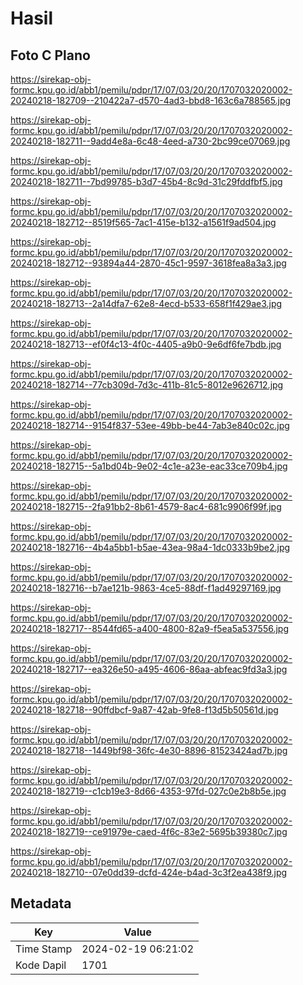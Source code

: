 # Hasil

## Foto C Plano

https://sirekap-obj-formc.kpu.go.id/abb1/pemilu/pdpr/17/07/03/20/20/1707032020002-20240218-182709--210422a7-d570-4ad3-bbd8-163c6a788565.jpg

https://sirekap-obj-formc.kpu.go.id/abb1/pemilu/pdpr/17/07/03/20/20/1707032020002-20240218-182711--9add4e8a-6c48-4eed-a730-2bc99ce07069.jpg

https://sirekap-obj-formc.kpu.go.id/abb1/pemilu/pdpr/17/07/03/20/20/1707032020002-20240218-182711--7bd99785-b3d7-45b4-8c9d-31c29fddfbf5.jpg

https://sirekap-obj-formc.kpu.go.id/abb1/pemilu/pdpr/17/07/03/20/20/1707032020002-20240218-182712--8519f565-7ac1-415e-b132-a1561f9ad504.jpg

https://sirekap-obj-formc.kpu.go.id/abb1/pemilu/pdpr/17/07/03/20/20/1707032020002-20240218-182712--93894a44-2870-45c1-9597-3618fea8a3a3.jpg

https://sirekap-obj-formc.kpu.go.id/abb1/pemilu/pdpr/17/07/03/20/20/1707032020002-20240218-182713--2a14dfa7-62e8-4ecd-b533-658f1f429ae3.jpg

https://sirekap-obj-formc.kpu.go.id/abb1/pemilu/pdpr/17/07/03/20/20/1707032020002-20240218-182713--ef0f4c13-4f0c-4405-a9b0-9e6df6fe7bdb.jpg

https://sirekap-obj-formc.kpu.go.id/abb1/pemilu/pdpr/17/07/03/20/20/1707032020002-20240218-182714--77cb309d-7d3c-411b-81c5-8012e9626712.jpg

https://sirekap-obj-formc.kpu.go.id/abb1/pemilu/pdpr/17/07/03/20/20/1707032020002-20240218-182714--9154f837-53ee-49bb-be44-7ab3e840c02c.jpg

https://sirekap-obj-formc.kpu.go.id/abb1/pemilu/pdpr/17/07/03/20/20/1707032020002-20240218-182715--5a1bd04b-9e02-4c1e-a23e-eac33ce709b4.jpg

https://sirekap-obj-formc.kpu.go.id/abb1/pemilu/pdpr/17/07/03/20/20/1707032020002-20240218-182715--2fa91bb2-8b61-4579-8ac4-681c9906f99f.jpg

https://sirekap-obj-formc.kpu.go.id/abb1/pemilu/pdpr/17/07/03/20/20/1707032020002-20240218-182716--4b4a5bb1-b5ae-43ea-98a4-1dc0333b9be2.jpg

https://sirekap-obj-formc.kpu.go.id/abb1/pemilu/pdpr/17/07/03/20/20/1707032020002-20240218-182716--b7ae121b-9863-4ce5-88df-f1ad49297169.jpg

https://sirekap-obj-formc.kpu.go.id/abb1/pemilu/pdpr/17/07/03/20/20/1707032020002-20240218-182717--8544fd65-a400-4800-82a9-f5ea5a537556.jpg

https://sirekap-obj-formc.kpu.go.id/abb1/pemilu/pdpr/17/07/03/20/20/1707032020002-20240218-182717--ea326e50-a495-4606-86aa-abfeac9fd3a3.jpg

https://sirekap-obj-formc.kpu.go.id/abb1/pemilu/pdpr/17/07/03/20/20/1707032020002-20240218-182718--90ffdbcf-9a87-42ab-9fe8-f13d5b50561d.jpg

https://sirekap-obj-formc.kpu.go.id/abb1/pemilu/pdpr/17/07/03/20/20/1707032020002-20240218-182718--1449bf98-36fc-4e30-8896-81523424ad7b.jpg

https://sirekap-obj-formc.kpu.go.id/abb1/pemilu/pdpr/17/07/03/20/20/1707032020002-20240218-182719--c1cb19e3-8d66-4353-97fd-027c0e2b8b5e.jpg

https://sirekap-obj-formc.kpu.go.id/abb1/pemilu/pdpr/17/07/03/20/20/1707032020002-20240218-182719--ce91979e-caed-4f6c-83e2-5695b39380c7.jpg

https://sirekap-obj-formc.kpu.go.id/abb1/pemilu/pdpr/17/07/03/20/20/1707032020002-20240218-182710--07e0dd39-dcfd-424e-b4ad-3c3f2ea438f9.jpg


## Metadata

| Key        | Value               |
| ---------- | ------------------- |
| Time Stamp | 2024-02-19 06:21:02 |
| Kode Dapil | 1701                |



